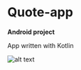 # Quote-app
**Android project**

App written with Kotlin

![alt text](https://github.com/YevheniiSarancha/Quote-app/blob/master/screenshot.png)
